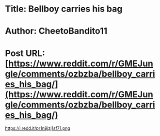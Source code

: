 # Title: Bellboy carries his bag
# Author: CheetoBandito11
# Post URL: [https://www.reddit.com/r/GMEJungle/comments/ozbzba/bellboy_carries_his_bag/](https://www.reddit.com/r/GMEJungle/comments/ozbzba/bellboy_carries_his_bag/)


https://i.redd.it/pr1n9jzj1sf71.png